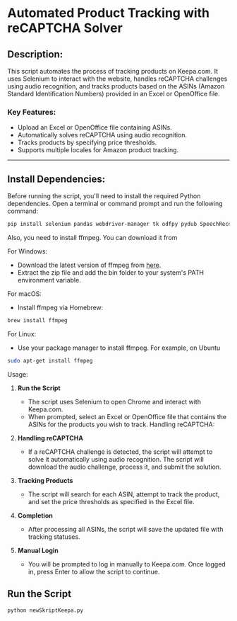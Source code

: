 # Automated Product Tracking with reCAPTCHA Solver

## Description:

This script automates the process of tracking products on Keepa.com. It uses Selenium to interact with the website, handles reCAPTCHA challenges using audio recognition, and tracks products based on the ASINs (Amazon Standard Identification Numbers) provided in an Excel or OpenOffice file.

### Key Features:

- Upload an Excel or OpenOffice file containing ASINs.
- Automatically solves reCAPTCHA using audio recognition.
- Tracks products by specifying price thresholds.
- Supports multiple locales for Amazon product tracking.

---

## Install Dependencies:

Before running the script, you'll need to install the required Python dependencies. Open a terminal or command prompt and run the following command:

```bash
pip install selenium pandas webdriver-manager tk odfpy pydub SpeechRecognition
```

Also, you need to install ffmpeg. You can download it from

For Windows:

- Download the latest version of ffmpeg from [here](https://ffmpeg.org/download.html).
- Extract the zip file and add the bin folder to your system's PATH environment variable.

For macOS:

- Install ffmpeg via Homebrew:

```bash
brew install ffmpeg
```

For Linux:

- Use your package manager to install ffmpeg. For example, on Ubuntu

```bash
sudo apt-get install ffmpeg
```

Usage:

1. **Run the Script**

   - The script uses Selenium to open Chrome and interact with Keepa.com.
   - When prompted, select an Excel or OpenOffice file that contains the ASINs for the products you wish to track.
     Handling reCAPTCHA:

2. **Handling reCAPTCHA**

   - If a reCAPTCHA challenge is detected, the script will attempt to solve it automatically using audio recognition. The script will download the audio challenge, process it, and submit the solution.

3. **Tracking Products**

   - The script will search for each ASIN, attempt to track the product, and set the price thresholds as specified in the Excel file.

4. **Completion**

   - After processing all ASINs, the script will save the updated file with tracking statuses.

5. **Manual Login**

   - You will be prompted to log in manually to Keepa.com. Once logged in, press Enter to allow the script to continue.

## Run the Script

```bash
python newSkriptKeepa.py
```
